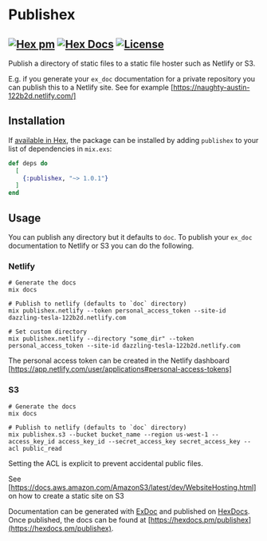 # Publishex
[![Hex pm](http://img.shields.io/hexpm/v/publishex.svg?style=flat)](https://hex.pm/packages/publishex) [![Hex Docs](https://img.shields.io/badge/hex-docs-9768d1.svg)](https://hexdocs.pm/publishex) [![License](https://img.shields.io/badge/License-MIT-blue.svg)](https://opensource.org/licenses/MIT)
-----

Publish a directory of static files to a static file hoster such as Netlify or S3. 

E.g. if you generate your `ex_doc` documentation for a private repository you can
publish this to a Netlify site. See for example [https://naughty-austin-122b2d.netlify.com/]

## Installation

If [available in Hex](https://hex.pm/docs/publish), the package can be installed
by adding `publishex` to your list of dependencies in `mix.exs`:

```elixir
def deps do
  [
    {:publishex, "~> 1.0.1"}
  ]
end
```

## Usage

You can publish any directory but it defaults to `doc`. To publish your `ex_doc`
documentation to Netlify or S3 you can do the following.


### Netlify
```
# Generate the docs
mix docs

# Publish to netlify (defaults to `doc` directory)
mix publishex.netlify --token personal_access_token --site-id dazzling-tesla-122b2d.netlify.com

# Set custom directory
mix publishex.netlify --directory "some_dir" --token personal_access_token --site-id dazzling-tesla-122b2d.netlify.com

```

The personal access token can be created in the Netlify dashboard [https://app.netlify.com/user/applications#personal-access-tokens]

### S3
```
# Generate the docs
mix docs

# Publish to netlify (defaults to `doc` directory)
mix publishex.s3 --bucket bucket_name --region us-west-1 --access_key_id access_key_id --secret_access_key secret_access_key --acl public_read
```
Setting the ACL is explicit to prevent accidental public files.

See [https://docs.aws.amazon.com/AmazonS3/latest/dev/WebsiteHosting.html] on how to create a static site on S3


Documentation can be generated with [ExDoc](https://github.com/elixir-lang/ex_doc)
and published on [HexDocs](https://hexdocs.pm). Once published, the docs can
be found at [https://hexdocs.pm/publishex](https://hexdocs.pm/publishex).

